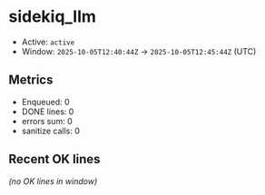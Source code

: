 # sidekiq_llm

- Active: `active`
- Window: `2025-10-05T12:40:44Z` → `2025-10-05T12:45:44Z` (UTC)

## Metrics
- Enqueued: 0
- DONE lines: 0
- errors sum: 0
- sanitize calls: 0

## Recent OK lines
_(no OK lines in window)_
